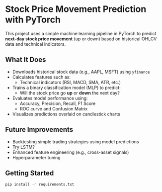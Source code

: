 # Stock Price Movement Prediction with PyTorch

This project uses a simple machine learning pipeline in PyTorch to predict **next-day stock price movement** (up or down) based on historical OHLCV data and technical indicators.

## What It Does

- Downloads historical stock data (e.g., AAPL, MSFT) using `yfinance`
- Calculates features such as:
  - Technical indicators (RSI, MACD, SMA, ATR, etc.)
- Trains a binary classification model (MLP) to predict:
  - Will the stock price go **up** or **down** the next day?
- Evaluates model performance using:
  - Accuracy, Precision, Recall, F1 Score
  - ROC curve and Confusion Matrix
- Visualizes predictions overlaid on candlestick charts

## Future Improvements

- Backtesting simple trading strategies using model predictions
- Try LSTM?
- Enhanced feature engineering (e.g., cross-asset signals)
- Hyperparameter tuning

## Getting Started

```bash
pip install -r requirements.txt
